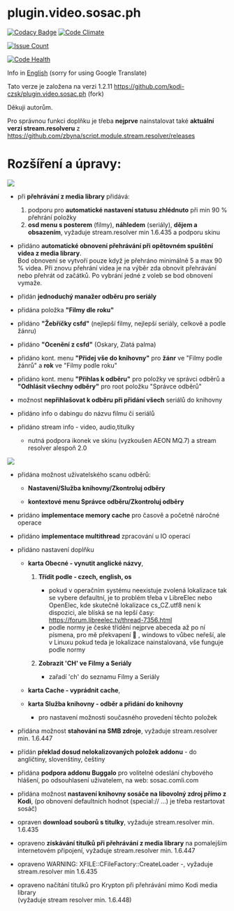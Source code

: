 # plugin.video.sosac.ph

[![Codacy Badge](https://api.codacy.com/project/badge/Grade/d6eb929d7cbb4c2681bffa6a43dcd9e3)](https://www.codacy.com/app/zbyna/plugin-video-sosac-ph?utm_source=github.com&utm_medium=referral&utm_content=zbyna/plugin.video.sosac.ph&utm_campaign=badger)
[![Code Climate](https://codeclimate.com/github/zbyna/plugin.video.sosac.ph/badges/gpa.svg)](https://codeclimate.com/github/zbyna/plugin.video.sosac.ph)

[![Issue Count](https://codeclimate.com/github/zbyna/plugin.video.sosac.ph/badges/issue_count.svg)](https://codeclimate.com/github/zbyna/plugin.video.sosac.ph)

[![Code Health](https://landscape.io/github/zbyna/plugin.video.sosac.ph/master/landscape.svg?style=flat)](https://landscape.io/github/zbyna/plugin.video.sosac.ph/master)

Info in [English](https://github.com/zbyna/plugin.video.sosac.ph/blob/master/README.EN.MD) (sorry for using Google Translate)

Tato verze je založena na verzi 1.2.11 https://github.com/kodi-czsk/plugin.video.sosac.ph (fork)

Děkuji autorům.

Pro správnou funkci doplňku je třeba **nejprve** nainstalovat také **aktuální verzi stream.resolveru** z https://github.com/zbyna/script.module.stream.resolver/releases

# Rozšíření a úpravy:

![](http://i.imgur.com/f0VVTHB.png)
- při **přehrávání z media library** přidává:
  1. podporu pro **automatické nastavení statusu zhlédnuto** 
     při min 90 % přehrání položky  
  2. **osd menu s posterem** (filmy), **náhledem** (seriály), **dějem
     a obsazením**, vyžaduje stream.resolver min 1.6.435 a podporu skinu 
     
- přidáno **automatické obnovení přehrávání při opětovném spuštění videa z media library**.  
  Bod obnovení se vytvoří pouze když je přehráno minimálně 5 a max 90 % videa.
  Při znovu přehrání videa je na výběr zda obnovit přehrávání nebo přehrát od začátků.
  Po vybrání jedné z voleb se bod obnovení vymaže.  
  
- přidán **jednoduchý manažer odběru pro seriály** 

- přidána položka **"Filmy dle roku"**

- přidáno **"Žebříčky csfd"** (nejlepší filmy, nejlepší seriály, celkově
  a podle žánru) 
  
- přidáno **"Ocenění z csfd"** (Oskary, Zlatá palma) 

- přidáno kont. menu **"Přidej vše do knihovny"** pro **žánr** ve "Filmy podle žánrů" a 
  **rok** ve "Filmy podle roku" 
  
- přidáno kont. menu **"Přihlas k odběru"** pro položky ve správci odběrů a 
  **"Odhlásit všechny odběry"** pro root položku "Správce odběrů" 
  
- možnost **nepřihlašovat k odběru při přidání všech** seriálů do knihovny

- přidáno info o dabingu do názvu filmu či seriálů 

- přidáno  stream info - video, audio,titulky 
  - nutná podpora ikonek ve skinu (vyzkoušen AEON MQ.7)  a stream resolver alespoň 2.0

 ![](http://i.imgur.com/hO4Xg3k.jpg)

- přidána možnost uživatelského scanu odběrů:
  - **Nastavení/Služba knihovny/Zkontroluj odběry**
  
  - **kontextové menu Správce odběru/Zkontroluj odběry** 

- pridáno **implementace memory cache** pro časově a početně náročné operace 

- přidáno **implementace multithread** zpracování u IO operací

- přidáno nastavení doplňku 
    - **karta Obecné - vynutit anglické názvy**,
      1. **Třídit podle - czech, english, os**
          - pokud v operačním systému neexistuje zvolená lokalizace tak se vybere defaultní, 
je to problém třeba v LibreElec nebo OpenElec, kde skutečně lokalizace cs_CZ.utf8 není k dispozici, ale blíská se na lepší časy:  https://forum.libreelec.tv/thread-7356.html
          - podle normy je české třídění nejprve abeceda až po ní písmena, pro mě překvapení 🙂 , windows to vůbec neřeší, ale v Linuxu pokud teda je lokalizace nainstalovaná, vše funguje podle normy

      2. **Zobrazit 'CH' ve Filmy a Seriály**
		    - zařadí 'ch' do seznamu Filmy a Seriály
        
    - **karta Cache - vyprádnit cache**, 
    
    - **karta Služba knihovny - odběr a přidání do knihovny**
      - pro nastavení možnosti současného provedení těchto položek 
                              
- přidána možnost **stahování na SMB zdroje**, vyžaduje  stream.resolver min. 1.6.447 

- přídán **překlad dosud nelokalizovaných položek addonu** - do angličtiny, slovenštiny, češtiny

- přidána **podpora addonu Buggalo** pro volitelné odeslání chybového hlášení, po odsouhlasení uživatelem, na web:     sosac.comli.com 
- přidána možnost **nastavení knihovny sosáče na libovolný zdroj přímo z Kodi**,
  (po obnovení defaultních hodnot (special:// ...) je  třeba restartovat sosáč)
  
- opraven **download souborů s titulky**, vyžaduje stream.resolver min. 1.6.435 

- opraveno **získávání titulků při přehrávání z media library** na pomalejším internetovém
  připojení, vyžaduje stream.resolver min. 1.6.447 

- opraveno WARNING: XFILE::CFileFactory::CreateLoader -,  vyžaduje stream.resolver min 1.6.435  

- opraveno načítání titulků pro Krypton při přehrávání mimo Kodi media library  
  (vyžaduje stream resolver min. 1.6.448)

  
